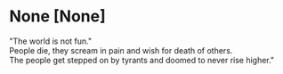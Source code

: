 # None [None]
"The world is not fun."  
People die, they scream in pain and wish for death of others.  
The people get stepped on by tyrants and doomed to never rise higher."

